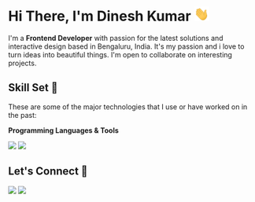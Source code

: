 
<h1>Hi There, I'm Dinesh Kumar <img  src="https://raw.githubusercontent.com/ABSphreak/ABSphreak/master/gifs/Hi.gif" width="30px"></h1>

I'm a **Frontend Developer** with passion for the latest solutions and interactive design based in Bengaluru, India. It's my passion and i love to turn ideas into beautiful things. I'm open to collaborate on interesting projects.

## Skill Set :muscle:

These are some of the major technologies that I use or have worked on in the past:

**Programming Languages & Tools**

<img src="https://cdn1.iconfinder.com/data/icons/logotypes/32/badge-html-5-128.png" width="40">
<img src="https://cdn4.iconfinder.com/data/icons/social-media-logos-6/512/121-css3-128.png" width="40">

<br>

## Let's Connect :handshake:

<a href="https://www.linkedin.com/in/dineshk8/"><img src="https://cdn2.iconfinder.com/data/icons/social-media-2285/512/1_Linkedin_unofficial_colored_svg-128.png" width="40"></a>
<a href="https://www.linkedin.com/in/dineshk8/"><img src="https://cdn2.iconfinder.com/data/icons/social-media-2285/512/1_Linkedin_unofficial_colored_svg-128.png" width="40"></a>


